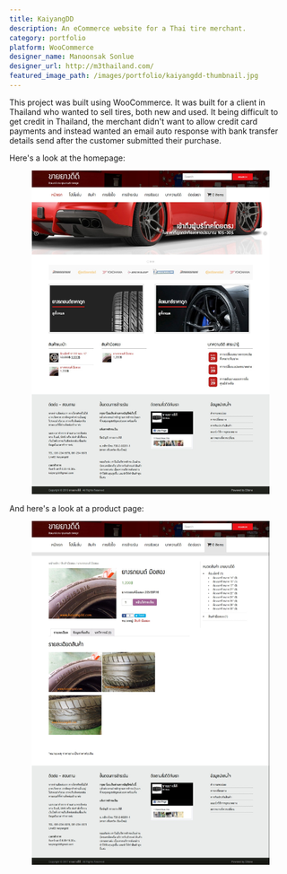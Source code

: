 ```yaml
---
title: KaiyangDD
description: An eCommerce website for a Thai tire merchant.
category: portfolio
platform: WooCommerce
designer_name: Manoonsak Sonlue
designer_url: http://m3thailand.com/
featured_image_path: /images/portfolio/kaiyangdd-thumbnail.jpg
---
```


This project was built using WooCommerce. It was built for a client in Thailand who wanted to sell tires, both new and used. It being difficult to get credit in Thailand, the merchant didn't want to allow credit card payments and instead wanted an email auto response with bank transfer details send after the customer submitted their purchase.

Here's a look at the homepage:

<figure>
  <a href="/images/portfolio/kaiyangdd-home.jpg"><img src="/images/portfolio/kaiyangdd-home.jpg" alt="Homepage design for kaiyangdd.com"></a>
</figure>

And here's a look at a product page:

<figure>
  <a href="/images/portfolio/kaiyangdd-product.jpg"><img src="/images/portfolio/kaiyangdd-product.jpg" alt="Product page on kaiyangdd.com"></a>
</figure>
